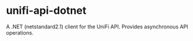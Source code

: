 # unifi-api-dotnet
A .NET (netstandard2.1) client for the UniFi API.  Provides asynchronous API operations.
